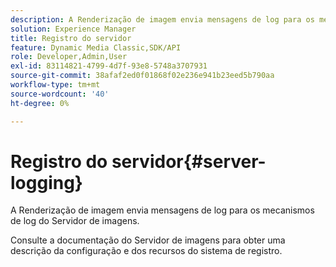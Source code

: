 ```yaml
---
description: A Renderização de imagem envia mensagens de log para os mecanismos de log do Servidor de imagens.
solution: Experience Manager
title: Registro do servidor
feature: Dynamic Media Classic,SDK/API
role: Developer,Admin,User
exl-id: 83114821-4799-4d7f-93e8-5748a3707931
source-git-commit: 38afaf2ed0f01868f02e236e941b23eed5b790aa
workflow-type: tm+mt
source-wordcount: '40'
ht-degree: 0%

---
```


# Registro do servidor{#server-logging}

A Renderização de imagem envia mensagens de log para os mecanismos de log do Servidor de imagens.

Consulte a documentação do Servidor de imagens para obter uma descrição da configuração e dos recursos do sistema de registro.
